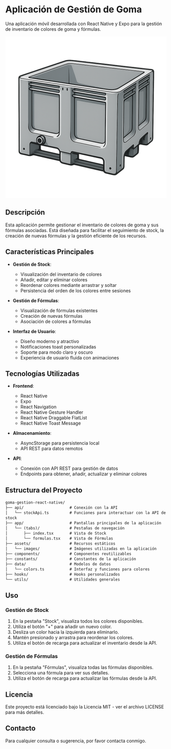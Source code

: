 # Aplicación de Gestión de Goma

Una aplicación móvil desarrollada con React Native y Expo para la gestión de inventario de colores de goma y fórmulas.

![Logo de la aplicación](./assets/images/palot.png)

## Descripción

Esta aplicación permite gestionar el inventario de colores de goma y sus fórmulas asociadas. Está diseñada para facilitar el seguimiento de stock, la creación de nuevas fórmulas y la gestión eficiente de los recursos.

## Características Principales

- **Gestión de Stock**:
  - Visualización del inventario de colores
  - Añadir, editar y eliminar colores
  - Reordenar colores mediante arrastrar y soltar
  - Persistencia del orden de los colores entre sesiones

- **Gestión de Fórmulas**:
  - Visualización de fórmulas existentes
  - Creación de nuevas fórmulas
  - Asociación de colores a fórmulas

- **Interfaz de Usuario**:
  - Diseño moderno y atractivo
  - Notificaciones toast personalizadas
  - Soporte para modo claro y oscuro
  - Experiencia de usuario fluida con animaciones

## Tecnologías Utilizadas

- **Frontend**:
  - React Native
  - Expo
  - React Navigation
  - React Native Gesture Handler
  - React Native Draggable FlatList
  - React Native Toast Message

- **Almacenamiento**:
  - AsyncStorage para persistencia local
  - API REST para datos remotos

- **API**:
  - Conexión con API REST para gestión de datos
  - Endpoints para obtener, añadir, actualizar y eliminar colores


## Estructura del Proyecto

```
goma-gestion-react-native/
├── api/                    # Conexión con la API
│   └── stockApi.ts         # Funciones para interactuar con la API de stock
├── app/                    # Pantallas principales de la aplicación
│   └── (tabs)/             # Pestañas de navegación
│       ├── index.tsx       # Vista de Stock
│       └── formulas.tsx    # Vista de Fórmulas
├── assets/                 # Recursos estáticos
│   └── images/             # Imágenes utilizadas en la aplicación
├── components/             # Componentes reutilizables
├── constants/              # Constantes de la aplicación
├── data/                   # Modelos de datos
│   └── colors.ts           # Interfaz y funciones para colores
├── hooks/                  # Hooks personalizados
└── utils/                  # Utilidades generales
```

## Uso

### Gestión de Stock

1. En la pestaña "Stock", visualiza todos los colores disponibles.
2. Utiliza el botón "+" para añadir un nuevo color.
3. Desliza un color hacia la izquierda para eliminarlo.
4. Mantén presionado y arrastra para reordenar los colores.
5. Utiliza el botón de recarga para actualizar el inventario desde la API.

### Gestión de Fórmulas

1. En la pestaña "Fórmulas", visualiza todas las fórmulas disponibles.
2. Selecciona una fórmula para ver sus detalles.
3. Utiliza el botón de recarga para actualizar las fórmulas desde la API.



## Licencia

Este proyecto está licenciado bajo la Licencia MIT - ver el archivo LICENSE para más detalles.

## Contacto

Para cualquier consulta o sugerencia, por favor contacta conmigo.
